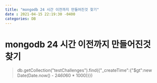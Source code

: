 ```yaml
---
title: "mongodb 24 시간 이전까지 만들어진것 찾기"
date : 2021-04-15 22:19:30 -0400
categories: DB
---
```


# mongodb 24 시간 이전까지 만들어진것 찾기


> db.getCollection("testChallenges").find({"_createTime":{"$gt":new Date(Date.now() - 24*60*60 * 1000)}})
